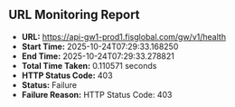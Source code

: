 ## URL Monitoring Report

- **URL:** https://api-gw1-prod1.fisglobal.com/gw/v1/health
- **Start Time:** 2025-10-24T07:29:33.168250
- **End Time:** 2025-10-24T07:29:33.278821
- **Total Time Taken:** 0.110571 seconds
- **HTTP Status Code:** 403
- **Status:** Failure
- **Failure Reason:** HTTP Status Code: 403
